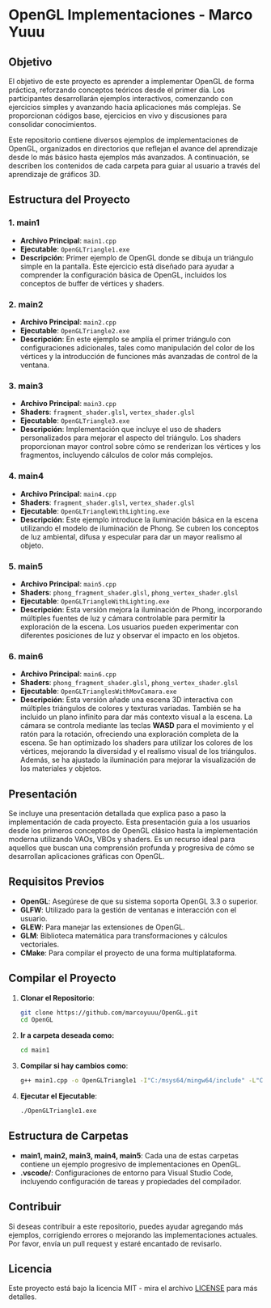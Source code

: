 # OpenGL Implementaciones - Marco Yuuu

## Objetivo

El objetivo de este proyecto es aprender a implementar OpenGL de forma práctica, reforzando conceptos teóricos desde el primer día. Los participantes desarrollarán ejemplos interactivos, comenzando con ejercicios simples y avanzando hacia aplicaciones más complejas. Se proporcionan códigos base, ejercicios en vivo y discusiones para consolidar conocimientos.

Este repositorio contiene diversos ejemplos de implementaciones de OpenGL, organizados en directorios que reflejan el avance del aprendizaje desde lo más básico hasta ejemplos más avanzados. A continuación, se describen los contenidos de cada carpeta para guiar al usuario a través del aprendizaje de gráficos 3D.

## Estructura del Proyecto

### 1. **main1**

- **Archivo Principal**: `main1.cpp`
- **Ejecutable**: `OpenGLTriangle1.exe`
- **Descripción**: Primer ejemplo de OpenGL donde se dibuja un triángulo simple en la pantalla. Este ejercicio está diseñado para ayudar a comprender la configuración básica de OpenGL, incluidos los conceptos de buffer de vértices y shaders.

### 2. **main2**

- **Archivo Principal**: `main2.cpp`
- **Ejecutable**: `OpenGLTriangle2.exe`
- **Descripción**: En este ejemplo se amplía el primer triángulo con configuraciones adicionales, tales como manipulación del color de los vértices y la introducción de funciones más avanzadas de control de la ventana.

### 3. **main3**

- **Archivo Principal**: `main3.cpp`
- **Shaders**: `fragment_shader.glsl`, `vertex_shader.glsl`
- **Ejecutable**: `OpenGLTriangle3.exe`
- **Descripción**: Implementación que incluye el uso de shaders personalizados para mejorar el aspecto del triángulo. Los shaders proporcionan mayor control sobre cómo se renderizan los vértices y los fragmentos, incluyendo cálculos de color más complejos.

### 4. **main4**

- **Archivo Principal**: `main4.cpp`
- **Shaders**: `fragment_shader.glsl`, `vertex_shader.glsl`
- **Ejecutable**: `OpenGLTriangleWithLighting.exe`
- **Descripción**: Este ejemplo introduce la iluminación básica en la escena utilizando el modelo de iluminación de Phong. Se cubren los conceptos de luz ambiental, difusa y especular para dar un mayor realismo al objeto.

### 5. **main5**

- **Archivo Principal**: `main5.cpp`
- **Shaders**: `phong_fragment_shader.glsl`, `phong_vertex_shader.glsl`
- **Ejecutable**: `OpenGLTriangleWithLighting.exe`
- **Descripción**: Esta versión mejora la iluminación de Phong, incorporando múltiples fuentes de luz y cámara controlable para permitir la exploración de la escena. Los usuarios pueden experimentar con diferentes posiciones de luz y observar el impacto en los objetos.

### 6. **main6**

- **Archivo Principal**: `main6.cpp`
- **Shaders**: `phong_fragment_shader.glsl`, `phong_vertex_shader.glsl`
- **Ejecutable**: `OpenGLTrianglesWithMovCamara.exe`
- **Descripción**: Esta versión añade una escena 3D interactiva con múltiples triángulos de colores y texturas variadas. También se ha incluido un plano infinito para dar más contexto visual a la escena. La cámara se controla mediante las teclas **WASD** para el movimiento y el ratón para la rotación, ofreciendo una exploración completa de la escena. Se han optimizado los shaders para utilizar los colores de los vértices, mejorando la diversidad y el realismo visual de los triángulos. Además, se ha ajustado la iluminación para mejorar la visualización de los materiales y objetos.

## Presentación

Se incluye una presentación detallada que explica paso a paso la implementación de cada proyecto. Esta presentación guía a los usuarios desde los primeros conceptos de OpenGL clásico hasta la implementación moderna utilizando VAOs, VBOs y shaders. Es un recurso ideal para aquellos que buscan una comprensión profunda y progresiva de cómo se desarrollan aplicaciones gráficas con OpenGL.

## Requisitos Previos

- **OpenGL**: Asegúrese de que su sistema soporta OpenGL 3.3 o superior.
- **GLFW**: Utilizado para la gestión de ventanas e interacción con el usuario.
- **GLEW**: Para manejar las extensiones de OpenGL.
- **GLM**: Biblioteca matemática para transformaciones y cálculos vectoriales.
- **CMake**: Para compilar el proyecto de una forma multiplataforma.

## Compilar el Proyecto

1. **Clonar el Repositorio**:
   ```bash
   git clone https://github.com/marcoyuuu/OpenGL.git
   cd OpenGL
   ```
2. **Ir a carpeta deseada como:**
   ```bash
   cd main1
   ```
3. **Compilar si hay cambios como**:
   ```bash
   g++ main1.cpp -o OpenGLTriangle1 -I"C:/msys64/mingw64/include" -L"C:/msys64/mingw64/lib" -lfreeglut -lopengl32 -lglu32
   ```
4. **Ejecutar el Ejecutable**:
   ```bash
   ./OpenGLTriangle1.exe
   ```

## Estructura de Carpetas

- **main1, main2, main3, main4, main5**: Cada una de estas carpetas contiene un ejemplo progresivo de implementaciones en OpenGL.
- **.vscode/**: Configuraciones de entorno para Visual Studio Code, incluyendo configuración de tareas y propiedades del compilador.

## Contribuir

Si deseas contribuir a este repositorio, puedes ayudar agregando más ejemplos, corrigiendo errores o mejorando las implementaciones actuales. Por favor, envía un pull request y estaré encantado de revisarlo.

## Licencia

Este proyecto está bajo la licencia MIT - mira el archivo [LICENSE](LICENSE) para más detalles.

